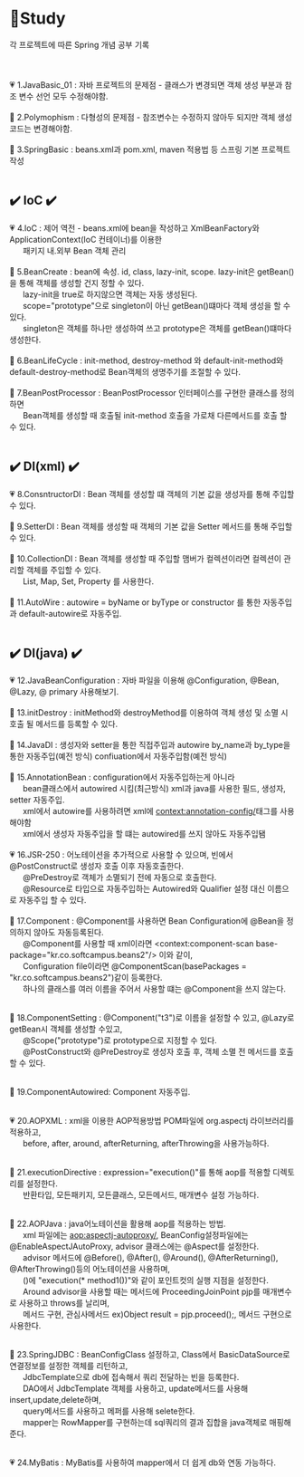 # :page_with_curl:Study
각 프로젝트에 따른 Spring 개념 공부 기록<br><br><br><br>
:heartpulse: 1.JavaBasic_01 : 자바 프로젝트의 문제점 - 클래스가 변경되면 객체 생성 부분과 참조 변수 선언 모두 수정해야함.<br><br>
:green_heart: 2.Polymophism : 다형성의 문제점 - 참조변수는 수정하지 않아두 되지만 객체 생성 코드는 변경해야함.<br><br>
:blue_heart: 3.SpringBasic : beans.xml과 pom.xml, maven 적용법 등 스프링 기본 프로젝트 작성<br><br>

 ## :heavy_check_mark: IoC :heavy_check_mark:
:heartpulse: 4.IoC : 제어 역전 - beans.xml에 bean을 작성하고 XmlBeanFactory와 ApplicationContext(IoC 컨테이너)를 이용한<br>
&nbsp;&nbsp;&nbsp;&nbsp;&nbsp; 패키지 내.외부 Bean 객체 관리<br><br>
:green_heart: 5.BeanCreate : bean에 속성. id, class, lazy-init, scope. lazy-init은 getBean()을 통해 객체를 생성할 건지 정할 수 있다.<br>
&nbsp;&nbsp;&nbsp;&nbsp;&nbsp; lazy-init을 true로 하지않으면 객체는 자동 생성된다.<br>
&nbsp;&nbsp;&nbsp;&nbsp;&nbsp; scope="prototype"으로 singleton이 아닌 getBean()떄마다 객체 생성을 할 수 있다.<br>
&nbsp;&nbsp;&nbsp;&nbsp;&nbsp; singleton은 객체를 하나만 생성하여 쓰고 prototype은 객체를 getBean()떄마다 생성한다.<br><br>
:blue_heart: 6.BeanLifeCycle : init-method, destroy-method 와 default-init-method와 default-destroy-method로 Bean객체의 생명주기를 조절할 수 있다.<br><br>
:purple_heart: 7.BeanPostProcessor : BeanPostProcessor 인터페이스를 구현한 클래스를 정의하면<br>
&nbsp;&nbsp;&nbsp;&nbsp;&nbsp; Bean객체를 생성할 때 호출될 init-method 호출을 가로채 다른메서드를 호출 할 수 있다.<br><br>
 ## :heavy_check_mark: DI(xml) :heavy_check_mark:

:heartpulse: 8.ConsntructorDI : Bean 객체를 생성할 떄 객체의 기본 값을 생성자를 통해 주입할 수 있다.<br><br>
:green_heart: 9.SetterDI : Bean 객체를 생성할 때 객체의 기본 값을 Setter 메서드를 통해 주입할 수 있다.<br><br>
:blue_heart: 10.CollectionDI : Bean 객체를 생성할 때 주입할 맴버가 컬렉션이라면 컬렉션이 관리할 객체를 주입할 수 있다.<br>
&nbsp;&nbsp;&nbsp;&nbsp;&nbsp; List, Map, Set, Property 를 사용한다.<br><br>
:purple_heart: 11.AutoWire : autowire = byName or byType or constructor 를 통한 자동주입과 default-autowire로 자동주입.<br><br>

## :heavy_check_mark: DI(java) :heavy_check_mark:
:heartpulse: 12.JavaBeanConfiguration : 자바 파일을 이용해 @Configuration, @Bean, @Lazy, @ primary 사용해보기.<br><br>
:green_heart: 13.initDestroy : initMethod와 destroyMethod를 이용하여 객체 생성 및 소멸 시 호출 될 메서드를 등록할 수 있다.<br><br>
:blue_heart: 14.JavaDI : 생성자와 setter을 통한 직접주입과 autowire by_name과 by_type을 통한 자동주입(예전 방식)
confiuation에서 자동주입함(예전 방식)<br><br>
:purple_heart: 15.AnnotationBean : configuration에서 자동주입하는게 아니라<br>
&nbsp;&nbsp;&nbsp;&nbsp;&nbsp; bean클래스에서 autowired 시킴(최근방식)
		xml과 java를 사용한 필드, 생성자, setter 자동주입.<br>
&nbsp;&nbsp;&nbsp;&nbsp;&nbsp; xml에서 autowire를 사용하려면 xml에 <context:annotation-config/>태그를 사용해야함<br>
&nbsp;&nbsp;&nbsp;&nbsp;&nbsp; xml에서 생성자 자동주입을 할 떄는 autowired를 쓰지 않아도 자동주입됌<br><br>
:heartpulse: 16.JSR-250 : 어노테이션을 추가적으로 사용할 수 있으며, 빈에서 @PostConstruct로 생성자 호출 이후 자동호출한다.<br>
&nbsp;&nbsp;&nbsp;&nbsp;&nbsp; @PreDestroy로 객체가 소멸되기 전에 자동으로 호출한다.<br>
&nbsp;&nbsp;&nbsp;&nbsp;&nbsp; @Resource로 타입으로 자동주입하는 Autowired와 Qualifier 설정 대신 이름으로 자동주입 할 수 있다.<br><br>
:green_heart: 17.Component : @Component를 사용하면 Bean Configuration에 @Bean을 정의하지 않아도 자동등록된다.<br>
&nbsp;&nbsp;&nbsp;&nbsp;&nbsp; @Component를 사용할 때 xml이라면 <context:component-scan base-package="kr.co.softcampus.beans2"/> 이와 같이,<br>
&nbsp;&nbsp;&nbsp;&nbsp;&nbsp; Configuration file이라면 @ComponentScan(basePackages = "kr.co.softcampus.beans2")같이 등록한다.<br>
&nbsp;&nbsp;&nbsp;&nbsp;&nbsp; 하나의 클래스를 여러 이름을 주어서 사용할 떄는 @Component을 쓰지 않는다.<br><br>

:blue_heart: 18.ComponentSetting : @Component("t3")로 이름을 설정할 수 있고, @Lazy로 getBean시 객체를 생성할 수있고,<br> 
&nbsp;&nbsp;&nbsp;&nbsp;&nbsp; @Scope("prototype")로 prototype으로 지정할 수 있다.<br>
&nbsp;&nbsp;&nbsp;&nbsp;&nbsp; @PostConstruct와 @PreDestroy로 생성자 호출 후, 객체 소멸 전 메서드를 호출 할 수 있다.<br><br>

:purple_heart: 19.ComponentAutowired: Component 자동주입.<br><br>

:heartpulse: 20.AOPXML : xml을 이용한 AOP적용방법
	POM파일에 org.aspectj 라이브러리를 적용하고,<br>
&nbsp;&nbsp;&nbsp;&nbsp;&nbsp; before, after, around, afterReturning, afterThrowing을 사용가능하다.<br><br>

:green_heart: 21.executionDirective : expression="execution()"를 통해 aop를 적용할 디렉토리를 설정한다.<br>
&nbsp;&nbsp;&nbsp;&nbsp;&nbsp; 반환타입, 모든패키지, 모든클래스, 모든메서드, 매개변수 설정 가능하다.<br><br>

:blue_heart: 22.AOPJava : java어노테이션을 활용해 aop를 적용하는 방법.<br>
&nbsp;&nbsp;&nbsp;&nbsp;&nbsp; xml 파일에는 <aop:aspectj-autoproxy/>,
BeanConfig설정파일에는 @EnableAspectJAutoProxy,
advisor 클래스에는 @Aspect를 설정한다.<br>
&nbsp;&nbsp;&nbsp;&nbsp;&nbsp; advisor 메서드에 @Before(), @After(), @Around(), @AfterReturning(), @AfterThrowing()등의 어노테이션을 사용하며,<br>
&nbsp;&nbsp;&nbsp;&nbsp;&nbsp; ()에 "execution(* method1())"와 같이 포인트컷의 실행 지점을 설정한다.<br>
&nbsp;&nbsp;&nbsp;&nbsp;&nbsp; Around advisor을 사용할 때는 메서드에 ProceedingJoinPoint pjp를 매개변수로 사용하고 throws를 날리며,<br>
&nbsp;&nbsp;&nbsp;&nbsp;&nbsp; 메서드 구현, 관심사메서드 ex)Object result = pjp.proceed();, 메서드 구현으로 사용한다.<br><br>

:purple_heart: 23.SpringJDBC : BeanConfigClass 설정하고, Class에서 BasicDataSource로 연결정보를 설정한 객체를 리턴하고,<br>
&nbsp;&nbsp;&nbsp;&nbsp;&nbsp; JdbcTemplate으로 db에 접속해서 쿼리 전달하는 빈을 등록한다.<br>
&nbsp;&nbsp;&nbsp;&nbsp;&nbsp; DAO에서 JdbcTemplate 객체를 사용하고, update메서드를 사용해insert,update,delete하며,<br>
&nbsp;&nbsp;&nbsp;&nbsp;&nbsp; query메서드를 사용하고 메퍼를 사용해 selete한다.<br>
&nbsp;&nbsp;&nbsp;&nbsp;&nbsp; mapper는 RowMapper를 구현하는데 sql쿼리의 결과 집합을 java객체로 매핑해준다.<br><br>

:heartpulse: 24.MyBatis : MyBatis를 사용하여 mapper에서 더 쉽게 db와 연동 가능하다.<br><br>
